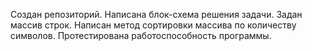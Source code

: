 Создан репозиторий.
Написана блок-схема решения задачи.
Задан массив строк.
Написан метод сортировки массива по количеству символов.
Протестирована работоспособность программы.
